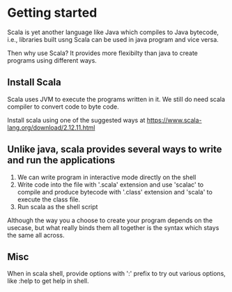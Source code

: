 # Getting started
Scala is yet another language like Java which compiles to Java bytecode, i.e., libraries built usng Scala can be used in java program and vice versa.

Then why use Scala? It provides more flexibilty than java to create programs using different ways.

## Install Scala
Scala uses JVM to execute the programs written in it. We still do need scala compiler to convert code to byte code.

Install scala using one of the suggested ways at 
https://www.scala-lang.org/download/2.12.11.html


## Unlike java, scala provides several ways to write and run the applications

1. We can write program in interactive mode directly on the shell
2. Write code into the file with '.scala' extension and use 'scalac' to compile and produce bytecode with '.class' extension and 'scala' to execute the class file.
3. Run scala as the shell script

Although the way you a choose to create your program depends on the usecase, but what really binds them all together is the syntax which stays the same all across.

## Misc
When in scala shell, provide options with ':' prefix to try out various options, like :help to get help in shell.